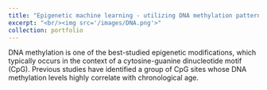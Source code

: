 ```yaml
---
title: "Epigenetic machine learning - utilizing DNA methylation patterns to predict age acceleration"
excerpt: "<br/><img src='/images/DNA.png'>"
collection: portfolio
---
```


DNA methylation is one of the best-studied epigenetic modifications, which typically occurs in the context of a cytosine-guanine dinucleotide motif (CpG).
Previous studies have identified a group of CpG sites whose DNA methylation levels highly correlate with chronological age.

